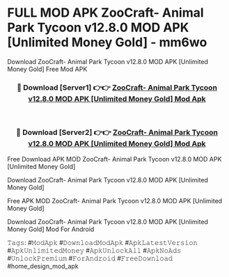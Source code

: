 # FULL MOD APK ZooCraft- Animal Park Tycoon v12.8.0 MOD APK [Unlimited Money Gold] - mm6wo
Download ZooCraft- Animal Park Tycoon v12.8.0 MOD APK [Unlimited Money Gold] Free Mod APK

<div align="center">
<h3>🔴 Download [Server1] 👉👉 <a href="https://apk-comot.site?title=ZooCraft-_Animal_Park_Tycoon_v12.8.0_MOD_APK_[Unlimited_Money_Gold]">ZooCraft- Animal Park Tycoon v12.8.0 MOD APK [Unlimited Money Gold] Mod Apk</a></h3><br>

<h3>🔴 Download [Server2] 👉👉 <a href="https://apk-comot.site?title=ZooCraft-_Animal_Park_Tycoon_v12.8.0_MOD_APK_[Unlimited_Money_Gold]">ZooCraft- Animal Park Tycoon v12.8.0 MOD APK [Unlimited Money Gold] Mod Apk</a></h3>
</div>


Free Download APK MOD ZooCraft- Animal Park Tycoon v12.8.0 MOD APK [Unlimited Money Gold]

Download ZooCraft- Animal Park Tycoon v12.8.0 MOD APK [Unlimited Money Gold] 

Free APK MOD ZooCraft- Animal Park Tycoon v12.8.0 MOD APK [Unlimited Money Gold] 

Download ZooCraft- Animal Park Tycoon v12.8.0 MOD APK [Unlimited Money Gold] Mod For Android

𝚃𝚊𝚐𝚜: #𝙼𝚘𝚍𝙰𝚙𝚔 #𝙳𝚘𝚠𝚗𝚕𝚘𝚊𝚍𝙼𝚘𝚍𝙰𝚙𝚔 #𝙰𝚙𝚔𝙻𝚊𝚝𝚎𝚜𝚝𝚅𝚎𝚛𝚜𝚒𝚘𝚗 #𝙰𝚙𝚔𝚄𝚗𝚕𝚒𝚖𝚒𝚝𝚎𝚍𝙼𝚘𝚗𝚎𝚢 #𝙰𝚙𝚔𝚄𝚗𝚕𝚘𝚌𝚔𝙰𝚕𝚕 #𝙰𝚙𝚔𝙽𝚘𝙰𝚍𝚜 #𝚄𝚗𝚕𝚘𝚌𝚔𝙿𝚛𝚎𝚖𝚒𝚞𝚖 #𝙵𝚘𝚛𝙰𝚗𝚍𝚛𝚘𝚒𝚍 #𝙵𝚛𝚎𝚎𝙳𝚘𝚠𝚗𝚕𝚘𝚊𝚍 #home_design_mod_apk